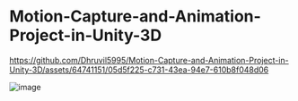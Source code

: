 # Motion-Capture-and-Animation-Project-in-Unity-3D


https://github.com/Dhruvil5995/Motion-Capture-and-Animation-Project-in-Unity-3D/assets/64741151/05d5f225-c731-43ea-94e7-610b8f048d06




![image](https://github.com/Dhruvil5995/Motion-Capture-and-Animation-Project-in-Unity-3D/assets/64741151/285d6d4e-de7b-4028-aa1a-f72ebc8fda16)



